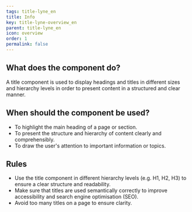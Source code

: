 ```yaml
---
tags: title-lyne_en
title: Info
key: title-lyne-overview_en
parent: title-lyne_en
icon: overview
order: 1
permalink: false
---
```


## What does the component do?
A title component is used to display headings and titles in different sizes and hierarchy levels in order to present content in a structured and clear manner.

## When should the component be used?
* To highlight the main heading of a page or section.
* To present the structure and hierarchy of content clearly and comprehensibly.
* To draw the user's attention to important information or topics.

## Rules
* Use the title component in different hierarchy levels (e.g. H1, H2, H3) to ensure a clear structure and readability.
* Make sure that titles are used semantically correctly to improve accessibility and search engine optimisation (SEO).
* Avoid too many titles on a page to ensure clarity.